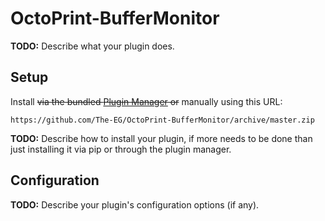 # OctoPrint-BufferMonitor

**TODO:** Describe what your plugin does.

## Setup

Install ~~via the bundled [Plugin Manager](https://docs.octoprint.org/en/master/bundledplugins/pluginmanager.html)
or~~ manually using this URL:

    https://github.com/The-EG/OctoPrint-BufferMonitor/archive/master.zip

**TODO:** Describe how to install your plugin, if more needs to be done than just installing it via pip or through
the plugin manager.

## Configuration

**TODO:** Describe your plugin's configuration options (if any).
